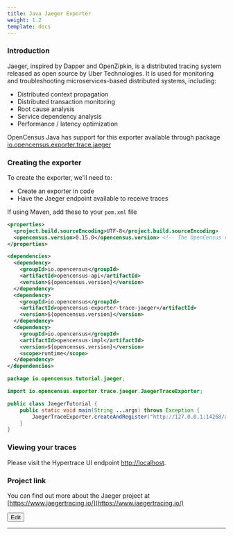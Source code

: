 ```yaml
---
title: Java Jaeger Exporter
weight: 1.2
template: docs
---
```


### Introduction
Jaeger, inspired by Dapper and OpenZipkin, is a distributed tracing system released as open source by Uber Technologies.
It is used for monitoring and troubleshooting microservices-based distributed systems, including:

* Distributed context propagation
* Distributed transaction monitoring
* Root cause analysis
* Service dependency analysis
* Performance / latency optimization

OpenCensus Java has support for this exporter available through package [io.opencensus.exporter.trace.jaeger](https://www.javadoc.io/doc/io.opencensus/opencensus-exporter-trace-jaeger)


### Creating the exporter
To create the exporter, we'll need to:

* Create an exporter in code
* Have the Jaeger endpoint available to receive traces

If using Maven, add these to your `pom.xml` file
```xml
<properties>
  <project.build.sourceEncoding>UTF-8</project.build.sourceEncoding>
  <opencensus.version>0.15.0</opencensus.version> <!-- The OpenCensus version to use -->
</properties>

<dependencies>
  <dependency>
    <groupId>io.opencensus</groupId>
    <artifactId>opencensus-api</artifactId>
    <version>${opencensus.version}</version>
  </dependency>
  <dependency>
    <groupId>io.opencensus</groupId>
    <artifactId>opencensus-exporter-trace-jaeger</artifactId>
    <version>${opencensus.version}</version>
  </dependency>
  <dependency>
    <groupId>io.opencensus</groupId>
    <artifactId>opencensus-impl</artifactId>
    <version>${opencensus.version}</version>
    <scope>runtime</scope>
  </dependency>
</dependencies>
```
 
```java
package io.opencensus.tutorial.jaeger;

import io.opencensus.exporter.trace.jaeger.JaegerTraceExporter;

public class JaegerTutorial {
    public static void main(String ...args) throws Exception {
        JaegerTraceExporter.createAndRegister("http://127.0.0.1:14268/api/traces", "service-b");
    }
}
```
 
### Viewing your traces
Please visit the Hypertrace UI endpoint [http://localhost](http://localhost).

### Project link
You can find out more about the Jaeger project at [https://www.jaegertracing.io/](https://www.jaegertracing.io/)

<a href="https://github.com/hypertrace/hypertrace-docs-website/tree/master/src/pages/docs/go/java-jaeger.md">
<button type="button">Edit</button></a>

***
